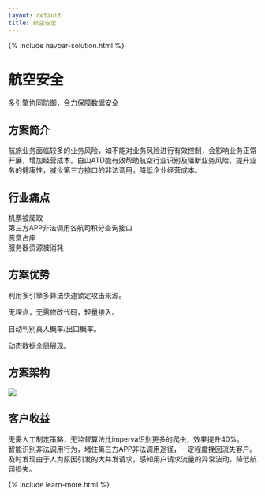 ```yaml
---
layout: default
title: 航空安全
---
```


{% include navbar-solution.html %}

<div class="solution-item-banner hangkonganquan-banner">
    <div class="solution-item-banner-info">
        <h1>航空安全</h1>
        <p>多引擎协同防御，合力保障数据安全</p>
    </div>
</div>
<div class="solution-item-introduction">
    <h2>方案简介</h2>
    <p>航旅业务面临较多的业务风险，如不能对业务风险进行有效控制，会影响业务正常开展，增加经营成本。白山ATD能有效帮助航空行业识别及阻断业务风险，提升业务的健康性，减少第三方接口的非法调用，降低企业经营成本。</p>
</div>
<div class="solution-item-pain-points">
    <h2>行业痛点</h2>
    <div class="pain-points container">
        <div class="col-sm-6 "><div>机票被爬取</div></div>
        <div class="col-sm-6"><div>第三方APP非法调用各航司积分查询接口</div></div>
        <div class="col-sm-6"><div>恶意占座</div></div>
        <div class="col-sm-6"><div>服务器资源被消耗</div></div>
    </div>
</div>
<div class="solution-item-advantage">
    <h2>方案优势</h2>
    <p>利用多引擎多算法快速锁定攻击来源。</p>
    <p>无埋点，无需修改代码，轻量接入。</p>
    <p>自动判别真人概率/出口概率。</p>
    <p>动态数据全局展现。</p>
</div>
<div class="solution-item-structure">
    <h2>方案架构</h2>
    <img src="{{ site.baseurl }}/public/image/solution/structure-3.png">
</div>
<div class="solution-item-applicable">
    <h2>客户收益</h2>
    <div>无需人工制定策略，无监督算法比imperva识别更多的爬虫，效果提升40%。</div>
    <div>智能识别非法调用行为，堵住第三方APP非法调用途径，一定程度挽回流失客户。</div>
    <div>及时发现由于人为原因引发的大并发请求，感知用户请求流量的异常波动，降低航司损失。</div>
</div>

{% include learn-more.html %}

<div class="clean"></div>